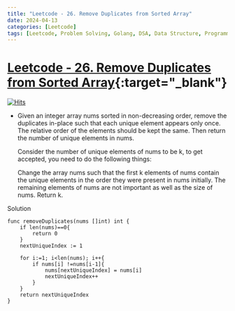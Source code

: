 ```yaml
---
title: "Leetcode - 26. Remove Duplicates from Sorted Array"
date: 2024-04-13
categories: [Leetcode]
tags: [Leetcode, Problem Solving, Golang, DSA, Data Structure, Programming, Algorithm, Array, Two Pointer]
---
```


# [Leetcode - 26. Remove Duplicates from Sorted Array](https://leetcode.com/problems/remove-duplicates-from-sorted-array/description/){:target="_blank"}
[![Hits](https://hits.sh/mokhlesurr031.github.io/posts/leetcode-remove-duplicates-from-sorted-array.svg)](https://hits.sh/mokhlesurr031.github.io/posts/leetcode-remove-duplicates-from-sorted-array/)

- Given an integer array nums sorted in non-decreasing order, remove the duplicates in-place such that each unique element appears only once. The relative order of the elements should be kept the same. Then return the number of unique elements in nums.

  Consider the number of unique elements of nums to be k, to get accepted, you need to do the following things:

  Change the array nums such that the first k elements of nums contain the unique elements in the order they were present in nums initially. The remaining elements of nums are not important as well as the size of nums.
  Return k.

Solution
```
func removeDuplicates(nums []int) int {
    if len(nums)==0{
        return 0
    }
    nextUniqueIndex := 1

    for i:=1; i<len(nums); i++{
        if nums[i] !=nums[i-1]{
            nums[nextUniqueIndex] = nums[i]
            nextUniqueIndex++
        }
    }
    return nextUniqueIndex
}

```
